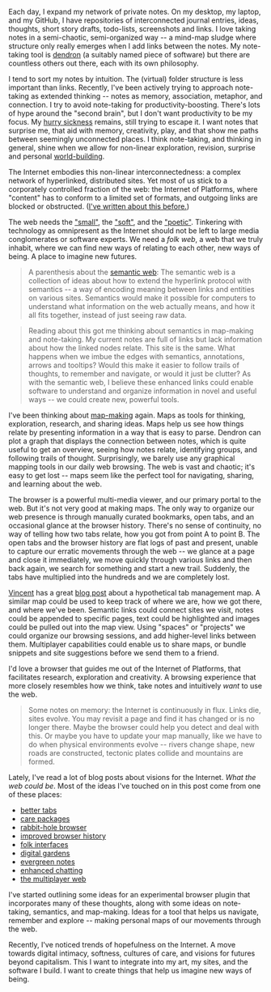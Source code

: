 Each day, I expand my network of private notes. On my desktop, my laptop, and my GitHub, I have repositories of interconnected journal entries, ideas, thoughts, short story drafts, todo-lists, screenshots and links. I love taking notes in a semi-chaotic, semi-organized way -- a mind-map sludge where structure only really emerges when I add links between the notes. My note-taking tool is [dendron](https://www.dendron.so/) (a suitably named piece of software) but there are countless others out there, each with its own philosophy.

I tend to sort my notes by intuition. The (virtual) folder structure is less important than links. Recently, I've been actively trying to approach note-taking as extended thinking -- notes as memory, association, metaphor, and connection. I try to avoid note-taking for productivity-boosting. There's lots of hype around the "second brain", but I don't want productivity to be my focus. My [hurry sickness](/nodes/raw-making) remains, still trying to escape it. I want notes that surprise me, that aid with memory, creativity, play, and that show me paths between seemingly unconnected places. I think note-taking, and thinking in general, shine when we allow for non-linear exploration, revision, surprise and personal [world-building](https://www.ribbonfarm.com/2019/03/05/worlding-raga-2-what-is-a-world/).

The Internet embodies this non-linear interconnectedness: a complex network of hyperlinked, distributed sites. Yet most of us stick to a corporately controlled fraction of the web: the Internet of Platforms, where "content" has to conform to a limited set of formats, and outgoing links are blocked or obstructed. ([I've written about this before.](/nodes/branches-and-connections))

The web needs the ["small"](https://benhoyt.com/writings/the-small-web-is-beautiful/), the ["soft"](https://softer.website/softer), and the ["poetic"](https://chiaski.github.io/poeticweb/). Tinkering with technology as omnipresent as the Internet should not be left to large media conglomerates or software experts. We need a *folk web*, a web that we truly inhabit, where we can find new ways of relating to each other, new ways of being. A place to imagine new futures.

> A parenthesis about the [semantic web](https://en.wikipedia.org/wiki/Semantic_Web): The semantic web is a collection of ideas about how to extend the hyperlink protocol with semantics -- a way of encoding meaning between links and entities on various sites. Semantics would make it possible for computers to understand what information on the web actually means, and how it all fits together, instead of just seeing raw data.

> Reading about this got me thinking about semantics in map-making and note-taking. My current notes are full of links but lack information about how the linked nodes relate. This site is the same. What happens when we imbue the edges with semantics, annotations, arrows and tooltips? Would this make it easier to follow trails of thoughts, to remember and navigate, or would it just be clutter? As with the semantic web, I believe these enhanced links could enable software to understand and organize information in novel and useful ways -- we could create new, powerful tools. 

I've been thinking about [map-making](/nodes/mappings) again. Maps as tools for thinking, exploration, research, and sharing ideas. Maps help us see how things relate by presenting information in a way that is easy to parse. Dendron can plot a graph that displays the connection between notes, which is quite useful to get an overview, seeing how notes relate, identifying groups, and following trails of thought. Surprisingly, we barely use any graphical mapping tools in our daily web browsing. The web is vast and chaotic; it's easy to get lost -- maps seem like the perfect tool for navigating, sharing, and learning about the web.

The browser is a powerful multi-media viewer, and our primary portal to the web. But it's not very good at making maps. The only way to organize our web presence is through manually curated bookmarks, open tabs, and an occasional glance at the browser history. There's no sense of continuity, no way of telling how two tabs relate, how you got from point A to point B. The open tabs and the browser history are flat logs of past and present, unable to capture our erratic movements through the web -- we glance at a page and close it immediately, we move quickly through various links and then back again, we search for something and start a new trail. Suddenly, the tabs have multiplied into the hundreds and we are completely lost.

[Vincent](https://garden.vincentli.space/about) has a great [blog post](https://garden.vincentli.space/making-a-place-on-the-web---tabs) about a hypothetical tab management map. A similar map could be used to keep track of where we are, how we got there, and where we've been. Semantic links could connect sites we visit, notes could be appended to specific pages, text could be highlighted and images could be pulled out into the map view. Using "spaces" or "projects" we could organize our browsing sessions, and add higher-level links between them. Multiplayer capabilities could enable us to share maps, or bundle snippets and site suggestions before we send them to a friend.

I'd love a browser that guides me out of the Internet of Platforms, that facilitates research, exploration and creativity. A browsing experience that more closely resembles how we think, take notes and intuitively *want* to use the web.

> Some notes on memory: the Internet is continuously in flux. Links die, sites evolve. You may revisit a page and find it has changed or is no longer there. Maybe the browser could help you detect and deal with this. Or maybe you have to update your map manually, like we have to do when physical environments evolve -- rivers change shape, new roads are constructed, tectonic plates collide and mountains are formed.

Lately, I've read a lot of blog posts about visions for the Internet. *What the web could be*. Most of the ideas I've touched on in this post come from one of these places:

* [better tabs](https://garden.vincentli.space/making-a-place-on-the-web---tabs)
* [care packages](https://garden.vincentli.space/making-a-place-on-the-web---garden)
* [rabbit-hole browser](https://szymonkaliski.com/projects/cartographist/)
* [improved browser history](https://www.freecodecamp.org/news/browserhistory-2abad38022b1/)
* [folk interfaces](https://cristobal.space/writing/folk)
* [digital gardens](https://github.com/MaggieAppleton/digital-gardeners)
* [evergreen notes](https://maggieappleton.com/evergreens)
* [enhanced chatting](https://a9.io/glue-comic/)
* [the multiplayer web](https://interconnected.org/home/2021/03/22/social_attention)

I've started outlining some ideas for an experimental browser plugin that incorporates many of these thoughts, along with some ideas on note-taking, semantics, and map-making. Ideas for a tool that helps us navigate, remember and explore -- making personal maps of our movements through the web.

Recently, I've noticed trends of hopefulness on the Internet. A move towards digital intimacy, softness, cultures of care, and visions for futures beyond capitalism. This I want to integrate into my art, my sites, and the software I build. I want to create things that help us imagine new ways of being.